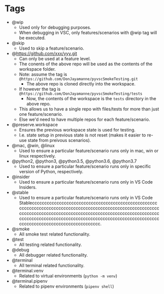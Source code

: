 # Tags
* @wip
    * Used only for debugging purposes.
    * When debugging in VSC, only features/scenarios with @wip tag will be executed.
* @skip
    * Used to skip a feature/scenario.
* @https://github.com/xxx/yyy.git
    * Can only be used at a feature level.
    * The conents of the above repo will be used as the contents of the workspace folder.
    * Note: assume the tag is `@https://github.com/DonJayamanne/pyvscSmokeTesting.git`
        * The above repo is cloned directly into the workspace.
    * If however the tag is `@https://github.com/DonJayamanne/pyvscSmokeTesting/tests`
        * Now, the contents of the workspace is the `tests` directory in the above repo.
    * This allows us to have a single repo with files/tests for more than just one feature/scenario.
    * Else we'd need to have multiple repos for each feature/scenario.
* @preserve.workspace
    * Ensures the previous workspace state is used for testing.
    * I.e. state setup in previous state is not reset (makes it easier to re-use state from preivous scenarios).
* @mac, @win, @linux
    * Used to ensure a particular feature/scenario runs only in mac, win or linux respectively.
* @python2, @python3, @python3.5, @python3.6, @python3.7
    * Used to ensure a particular feature/scenario runs only in specific version of Python, respectively.
* @insider
    * Used to ensure a particular feature/scenario runs only in VS Code Insiders.
* @stable
    * Used to ensure a particular feature/scenario runs only in VS Code Stableccccccccccccccccccccccccccccccccccccccccccccccccccccccccccccccccccccccccccccccccccccccccccccccccccccccccccccccccccccccccccccccccccccccccccccccccccccccccccccccccccccccccccccccccccccccccccccccccccccccccccccccccccccccccccccccccccccccccccccccccccccccccccccccc.
* @smoke
    * All smoke test related functionality.
* @test
    * All testing related functionality.
* @debug
    * All debugger related functionality.
* @terminal
    * All terminal related functionality.
* @terminal.venv
    * Related to virtual environments (`python -m venv`)
* @terminal.pipenv
    * Related to pipenv environments (`pipenv shell`)
